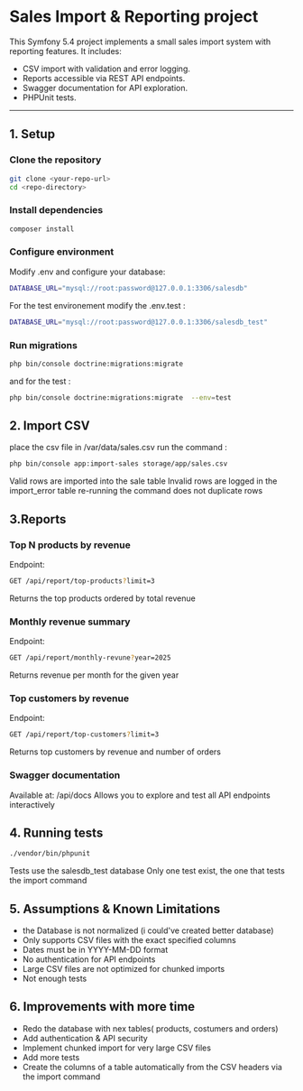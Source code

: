 # Sales Import & Reporting project

This Symfony 5.4 project implements a small sales import system with reporting features. It includes:

- CSV import with validation and error logging.
- Reports accessible via REST API endpoints.
- Swagger documentation for API exploration.
- PHPUnit tests.

---

## 1. Setup

### Clone the repository

```bash
git clone <your-repo-url>
cd <repo-directory>
```
### Install dependencies
```bash
composer install
```
### Configure environment

Modify .env and configure your database:
```bash
DATABASE_URL="mysql://root:password@127.0.0.1:3306/salesdb"
```
For the test environement modify the .env.test :
```bash
DATABASE_URL="mysql://root:password@127.0.0.1:3306/salesdb_test"
```
### Run migrations
```bash
php bin/console doctrine:migrations:migrate
```
and for the test :
```bash
php bin/console doctrine:migrations:migrate  --env=test
```

## 2. Import CSV
place the csv file in /var/data/sales.csv
run the command :
```bash
php bin/console app:import-sales storage/app/sales.csv
```
Valid rows are imported into the sale table
Invalid rows are logged in the import_error table
re-running the command does not duplicate rows

## 3.Reports
### Top N products by revenue

Endpoint:
```bash
GET /api/report/top-products?limit=3
```
Returns the top products ordered by total revenue
### Monthly revenue summary

Endpoint:
```bash
GET /api/report/monthly-revune?year=2025
```

Returns revenue per month for the given year

### Top customers by revenue

Endpoint:
```bash
GET /api/report/top-customers?limit=3
```

Returns top customers by revenue and number of orders

### Swagger documentation

Available at: /api/docs
Allows you to explore and test all API endpoints interactively

## 4. Running tests
```bash
./vendor/bin/phpunit
```
Tests use the salesdb_test database
Only one test exist, the one that tests the import command

## 5. Assumptions & Known Limitations
- the Database is not normalized (i could've created better database)
- Only supports CSV files with the exact specified columns
- Dates must be in YYYY-MM-DD format
- No authentication for API endpoints
- Large CSV files are not optimized for chunked imports
- Not enough tests


## 6. Improvements with more time
- Redo the database with nex tables( products, costumers and orders)
- Add authentication & API security
- Implement chunked import for very large CSV files
- Add more tests
- Create  the columns of a table automatically from the CSV headers via the import command
